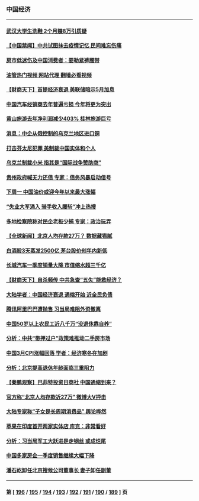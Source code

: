 ### 中国经济
---
#### [武汉大学生洗鞋 2个月赚8万引质疑](../../pages/ncid283/n13973648.md?04160045) 
#### [【中国禁闻】中共试图抹去疫情记忆 民间难忘伤痛](../../pages/ncid283/n13973444.md?04160045) 
#### [房市低迷伤及中国消费者：要勒紧裤腰带](../../pages/ncid283/n13973175.md?04160045) 
#### [油管热门视频 网站代理 翻墙必看视频](http://138.2.39.72:81/youtube.html?epic-marker?04160045)
#### [【财商天下】首提经济衰退 美联储暗示5月加息](../../pages/ncid283/n13973078.md?04160045) 
#### [中国汽车经销商去年普遍亏损 今年将更为突出](../../pages/ncid283/n13973081.md?04160045) 
#### [黄山旅游去年净利润减少403% 桂林旅游巨亏](../../pages/ncid283/n13973170.md?04160045) 
#### [消息：中企从俄控制的乌克兰地区进口铜](../../pages/ncid283/n13973038.md?04160045) 
#### [打击芬太尼犯罪 美制裁中国实体和个人](../../pages/ncid283/n13973042.md?04160045) 
#### [乌克兰制裁小米 指其是“国际战争赞助商”](../../pages/ncid283/n13972970.md?04160045) 
#### [贵州政府喊无力还债 专家：债务风暴启动信号](../../pages/ncid283/n13972928.md?04160045) 
#### [下周一 中国油价或迎今年以来最大涨幅](../../pages/ncid283/n13972853.md?04160045) 
#### [“失业大军涌入 骑手收入腰斩”冲上热搜](../../pages/ncid283/n13972726.md?04160045) 
#### [多地检察院称对民企老板少捕 专家：政治玩弄](../../pages/ncid283/n13972585.md?04160045) 
#### [【全球新闻】北京人均存款27万？ 数据藏猫腻](../../pages/ncid283/n13972704.md?04160045) 
#### [白酒股3天蒸发2500亿 茅台股价创年内新低](../../pages/ncid283/n13972395.md?04160045) 
#### [长城汽车一季度销量大降 市值缩水超三千亿](../../pages/ncid283/n13972367.md?04160045) 
#### [【财商天下】自杀频传 中共急查“五失”能救经济？](../../pages/ncid283/n13972359.md?04160045) 
#### [大陆学者：中国经济衰退 通缩开始 近全民负债](../../pages/ncid283/n13972262.md?04160045) 
#### [腾讯阿里巴巴遭抛售 习当局难阻外资撤离](../../pages/ncid283/n13972266.md?04160045) 
#### [中国50岁以上农民工近八千万“没退休靠自养”](../../pages/ncid283/n13972097.md?04160045) 
#### [分析：中共“带押过户”政策难推动二手房市场](../../pages/ncid283/n13971846.md?04160045) 
#### [中国3月CPI涨幅回落 学者：经济寒冬在加剧](../../pages/ncid283/n13971725.md?04160045) 
#### [分析：北京提高退休年龄面临三重阻力](../../pages/ncid283/n13971474.md?04160045) 
#### [【秦鹏观察】巴菲特投资日商社 中国通缩到来？](../../pages/ncid283/n13971492.md?04160045) 
#### [官方称“北京人均存款近27万” 微博大V抨击](../../pages/ncid283/n13971343.md?04160045) 
#### [大陆专家称“子女是长周期消费品” 舆论哗然](../../pages/ncid283/n13971274.md?04160045) 
#### [苹果在印度首开两家实体店 库克：非常看好](../../pages/ncid283/n13971299.md?04160045) 
#### [分析：习当局军工大跃进是走钢丝 或成烂尾](../../pages/ncid283/n13970620.md?04160045) 
#### [中国多家房企一季度销售继续大幅下降](../../pages/ncid283/n13970756.md?04160045) 
#### [潘石屹卸任北京搜候公司董事长 妻子卸任副董](../../pages/ncid283/n13970687.md?04160045) 

---
#### 第 [ [196](./196.md?04160045) / [195](./195.md?04160045) / [194](./194.md?04160045) / [193](./193.md?04160045) / [192](./192.md?04160045) / [191](./191.md?04160045) / [190](./190.md?04160045) / [189](./189.md?04160045) ] 页
